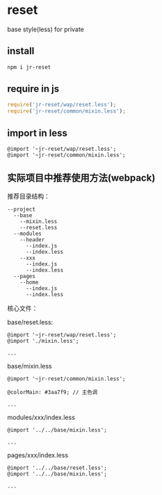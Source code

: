 # reset
base style(less) for private

## install

```bash
npm i jr-reset
```

## require in js

```js
require('jr-reset/wap/reset.less');
require('jr-reset/common/mixin.less');
```

## import in less

```less
@import '~jr-reset/wap/reset.less';
@import '~jr-reset/common/mixin.less';
```

## 实际项目中推荐使用方法(webpack)

推荐目录结构：

```
--project
  --base
    --mixin.less
    --reset.less
  --modules
    --header
      --index.js
      --index.less
    --xxx
      --index.js
      --index.less
  --pages
    --home
      --index.js
      --index.less
```

核心文件：

base/reset.less:

```less
@import '~jr-reset/wap/reset.less';
@import './mixin.less';

...
```

base/mixin.less

```less
@import '~jr-reset/common/mixin.less';

@colorMain: #3aa7f9; // 主色调

...
```

modules/xxx/index.less

```less
@import '../../base/mixin.less';

...
```

pages/xxx/index.less

```less
@import '../../base/reset.less';
@import '../../base/mixin.less';

...
```

